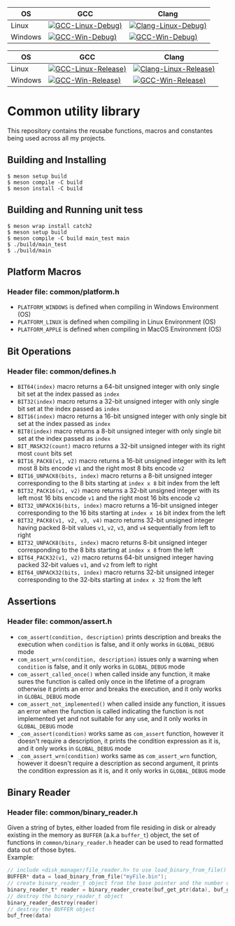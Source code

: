 
OS | GCC | Clang
-- | ------------------ | --------------------
Linux | [![GCC-Linux-Debug](https://github.com/ravi688/Common/actions/workflows/debug_unit_test.yml/badge.svg))](https://github.com/ravi688/Common/actions/workflows/debug_unit_test.yml) | [![Clang-Linux-Debug](https://github.com/ravi688/Common/actions/workflows/clang_debug_unit_test.yml/badge.svg))](https://github.com/ravi688/Common/actions/workflows/clang_debug_unit_test.yml)  
Windows | [![GCC-Win-Debug](https://github.com/ravi688/Common/actions/workflows/windows_debug_unit_test.yml/badge.svg))](https://github.com/ravi688/Common/actions/workflows/windows_debug_unit_test.yml) | [![GCC-Win-Debug](https://github.com/ravi688/Common/actions/workflows/clang_windows_debug_unit_test.yml/badge.svg))](https://github.com/ravi688/Common/actions/workflows/clang_windows_debug_unit_test.yml)  

OS | GCC | Clang
-- | ------------------ | --------------------
Linux | [![GCC-Linux-Release](https://github.com/ravi688/Common/actions/workflows/release_unit_test.yml/badge.svg))](https://github.com/ravi688/Common/actions/workflows/release_unit_test.yml) | [![Clang-Linux-Release](https://github.com/ravi688/Common/actions/workflows/clang_release_unit_test.yml/badge.svg))](https://github.com/ravi688/Common/actions/workflows/clang_release_unit_test.yml)  
Windows | [![GCC-Win-Release](https://github.com/ravi688/Common/actions/workflows/windows_release_unit_test.yml/badge.svg))](https://github.com/ravi688/Common/actions/workflows/windows_release_unit_test.yml) | [![GCC-Win-Release](https://github.com/ravi688/Common/actions/workflows/clang_windows_release_unit_test.yml/badge.svg))](https://github.com/ravi688/Common/actions/workflows/clang_windows_release_unit_test.yml)


# Common utility library
This repository contains the reusabe functions, macros and constantes being used across all my projects.

## Building and Installing
```
$ meson setup build
$ meson compile -C build
$ meson install -C build
```
## Building and Running unit tess
```
$ meson wrap install catch2
$ meson setup build
$ meson compile -C build main_test main
$ ./build/main_test
$ ./build/main 
```

## Platform Macros
### Header file: common/platform.h
* `PLATFORM_WINDOWS` is defined when compiling in Windows Environment (OS)
* `PLATFORM_LINUX` is defined when compiling in Linux Environment (OS)
* `PLATFORM_APPLE` is defined when compiling in MacOS Environment (OS)

## Bit Operations
### Header file: common/defines.h
* `BIT64(index)` macro returns a 64-bit unsigned integer with only single bit set at the index passed as `index`
* `BIT32(index)` macro returns a 32-bit unsigned integer with only single bit set at the index passed as `index`
* `BIT16(index)` macro returns a 16-bit unsigned integer with only single bit set at the index passed as `index`
* `BIT8(index)` macro returns a 8-bit unsigned integer with only single bit set at the index passed as `index`
* `BIT_MASK32(count)` macro returns a 32-bit unsigned integer with its right most `count` bits set
* `BIT16_PACK8(v1, v2)` macro returns a 16-bit unsigned integer with its left most 8 bits encode `v1` and the right most 8 bits encode `v2`
* `BIT16_UNPACK8(bits, index)` macro returns a 8-bit unsigned integer corresponding to the 8 bits starting at `index x 8` bit index from the left
* `BIT32_PACK16(v1, v2)` macro returns a 32-bit unsigned integer with its left most 16 bits encode `v1` and the right most 16 bits encode `v2`
* `BIT32_UNPACK16(bits, index)` macro returns a 16-bit unsigned integer corresponding to the 16 bits starting at `index x 16` bit index from the left
* `BIT32_PACK8(v1, v2, v3, v4)` macro returns 32-bit unsigned integer having packed 8-bit values `v1`, `v2`, `v3`, and `v4` sequentially from left to right
* `BIT32_UNPACK8(bits, index)` macro returns 8-bit unsigned integer corresponding to the 8 bits starting at `index x 8` from the left
* `BIT64_PACK32(v1, v2)` macro returns 64-bit unsigned integer having packed 32-bit values `v1`, and `v2` from left to right
* `BIT64_UNPACK32(bits, index)` macro returns 32-bit unsigned integer corresponding to the 32-bits starting at `index x 32` from the left

## Assertions
### Header file: common/assert.h
* `com_assert(condition, description)` prints description and breaks the execution when `condition` is false, and it only works in `GLOBAL_DEBUG` mode
* `com_assert_wrn(condition, description)` issues only a warning when `condition` is false, and it only works in `GLOBAL_DEBUG` mode
* `com_assert_called_once()` when called inside any function, it make sures the function is called only once in the lifetime  of a program otherwise it prints an error and breaks the execution, and it only works in `GLOBAL_DEBUG` mode
* `com_assert_not_implemented()` when called inside any function, it issues an error when the function is called indicating the function is not implemented yet and not suitable for any use, and it only works in `GLOBAL_DEBUG` mode
* `_com_assert(condition)` works same as `com_assert` function, however it doesn't require a description, it prints the condition expression as it is, and it only works in `GLOBAL_DEBUG` mode
* `_com_assert_wrn(condition)` works same as `com_assert_wrn` function, however it doesn't require a description as second argument, it prints the condition expression as it is, and it only works in `GLOBAL_DEBUG` mode

## Binary Reader
### Header file: common/binary_reader.h
Given a string of bytes, either loaded from file residing in disk or already existing in the memory as `BUFFER` (a.k.a `buffer_t`) object, the set of functions in `common/binary_reader.h` header can be used to read formatted data out of those bytes. <br>
Example:
```c
// include <disk_manager/file_reader.h> to use load_binary_from_file() function
BUFFER* data = load_binary_from_file("myFile.bin");
// create binary_reader_t object from the base pointer and the number of bytes it points to
binary_reader_t* reader = binary_reader_create(buf_get_ptr(data), buf_get_element_count(data))
// destroy the binary_reader_t object
binary_reader_destroy(reader)
// destroy the BUFFER object
buf_free(data)
```
